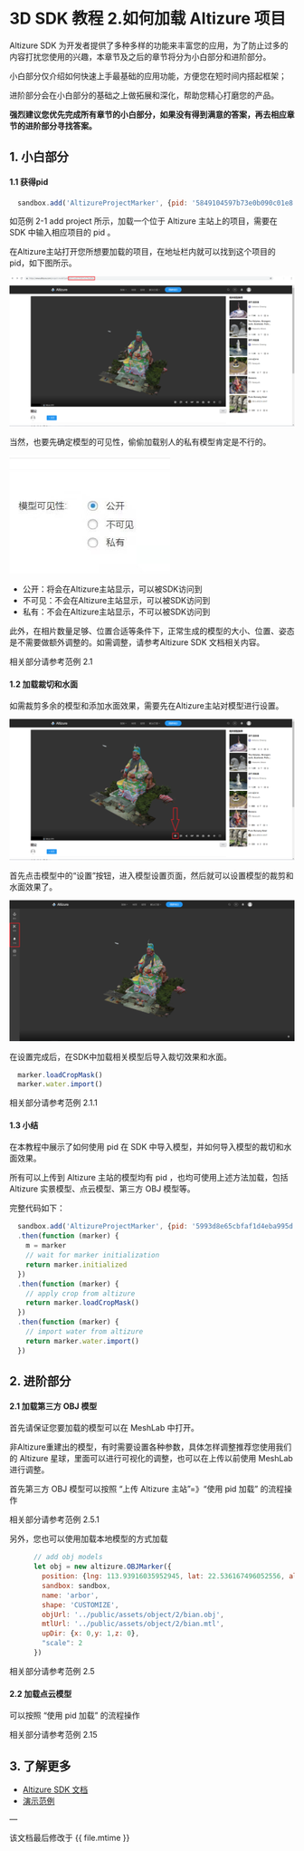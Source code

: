 # 3D SDK 教程 2.如何加载 Altizure 项目

Altizure SDK 为开发者提供了多种多样的功能来丰富您的应用，为了防止过多的内容打扰您使用的兴趣，本章节及之后的章节将分为小白部分和进阶部分。

小白部分仅介绍如何快速上手最基础的应用功能，方便您在短时间内搭起框架；

进阶部分会在小白部分的基础之上做拓展和深化，帮助您精心打磨您的产品。

**强烈建议您优先完成所有章节的小白部分，如果没有得到满意的答案，再去相应章节的进阶部分寻找答案。**

## 1. 小白部分
#### 1.1 获得pid
```js
  sandbox.add('AltizureProjectMarker', {pid: '5849104597b73e0b090c01e8'})
```
如范例 2-1 add project 所示，加载一个位于 Altizure 主站上的项目，需要在 SDK 中输入相应项目的 pid 。

在Altizure主站打开您所想要加载的项目，在地址栏内就可以找到这个项目的pid，如下图所示。

![如何获取pid](img/tutorial/2.1.png)

当然，也要先确定模型的可见性，偷偷加载别人的私有模型肯定是不行的。

![设置模型可见性](img/tutorial/2.2.jpg)

* 公开：将会在Altizure主站显示，可以被SDK访问到
* 不可见：不会在Altizure主站显示，可以被SDK访问到
* 私有：不会在Altizure主站显示，不可以被SDK访问到

此外，在相片数量足够、位置合适等条件下，正常生成的模型的大小、位置、姿态是不需要做额外调整的。如需调整，请参考Altizure SDK 文档相关内容。

相关部分请参考范例 2.1

#### 1.2 加载裁切和水面


如需裁剪多余的模型和添加水面效果，需要先在Altizure主站对模型进行设置。

![如何设置裁切和水面](img/tutorial/2.3.png)

首先点击模型中的“设置”按钮，进入模型设置页面，然后就可以设置模型的裁剪和水面效果了。

![如何设置裁切和水面](img/tutorial/2.4.png)

在设置完成后，在SDK中加载相关模型后导入裁切效果和水面。

```js
  marker.loadCropMask()
  marker.water.import()
```

相关部分请参考范例 2.1.1

#### 1.3 小结

在本教程中展示了如何使用 pid 在 SDK 中导入模型，并如何导入模型的裁切和水面效果。

所有可以上传到 Altizure 主站的模型均有 pid ，也均可使用上述方法加载，包括 Altizure 实景模型、点云模型、第三方 OBJ 模型等。

完整代码如下：
```js
  sandbox.add('AltizureProjectMarker', {pid: '5993d8e65cbfaf1d4eba995d'})
  .then(function (marker) {
    m = marker
    // wait for marker initialization
    return marker.initialized
  })
  .then(function (marker) {
    // apply crop from altizure
    return marker.loadCropMask()
  })
  .then(function (marker) {
    // import water from altizure
    return marker.water.import()
  })

```
## 2. 进阶部分
#### 2.1 加载第三方 OBJ 模型
首先请保证您要加载的模型可以在 MeshLab 中打开。

非Altizure重建出的模型，有时需要设置各种参数，具体怎样调整推荐您使用我们的 Altizure 星球，里面可以进行可视化的调整，也可以在上传以前使用 MeshLab进行调整。

首先第三方 OBJ 模型可以按照 “上传 Altizure 主站”=》“使用 pid 加载” 的流程操作

相关部分请参考范例 2.5.1

另外，您也可以使用加载本地模型的方式加载
```js
      // add obj models
      let obj = new altizure.OBJMarker({
        position: {lng: 113.93916035952945, lat: 22.536167496052556, alt: 28.976462667429363},
        sandbox: sandbox,
        name: 'arbor',
        shape: 'CUSTOMIZE',
        objUrl: '../public/assets/object/2/bian.obj',
        mtlUrl: '../public/assets/object/2/bian.mtl',
        upDir: {x: 0,y: 1,z: 0},
        "scale": 2
      })
```

相关部分请参考范例 2.5

#### 2.2 加载点云模型
可以按照 “使用 pid 加载” 的流程操作

相关部分请参考范例 2.15

## 3. 了解更多

* [Altizure SDK 文档](https://docs.altizure.com/zh-hans/docs/user_docs/web/)
* [演示范例](https://developers.altizure.com/demo)

—

该文档最后修改于 {{ file.mtime }}
